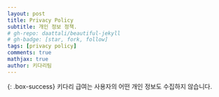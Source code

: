 ```yaml
---
layout: post
title: Privacy Policy  
subtitle: 개인 정보 정책.
# gh-repo: daattali/beautiful-jekyll
# gh-badge: [star, fork, follow]
tags: [privacy policy]
comments: true
mathjax: true 
author: 키다리팀
---
```


{: .box-success}
키다리 급여는 사용자의 어떤 개인 정보도 수집하지 않습니다.

